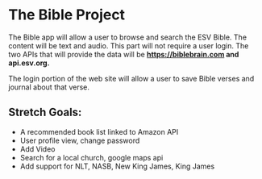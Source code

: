 # The Bible Project

The Bible app will allow a user to browse and search the ESV Bible. The content will be text and audio. This part will not require a user login. The two APIs that will provide the data will be **https://biblebrain.com and api.esv.org.**

The login portion of the web site will allow a user to save Bible verses and journal about that verse. 

## Stretch Goals:
- A recommended book list linked to Amazon API
- User profile view, change password
- Add Video
- Search for a local church, google maps api
- Add support for NLT, NASB, New King James, King James
